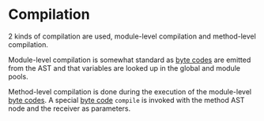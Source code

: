 # Compilation

2 kinds of compilation are used, module-level compilation and method-level compilation.

Module-level compilation is somewhat standard as [byte codes](bytecodes.md) are emitted from the AST and that
variables are looked up in the global and module pools.

Method-level compilation is done during the execution of the module-level [byte codes](bytecodes.md).
A special [byte code](bytecodes.md) `compile` is invoked with the method AST node and the receiver as parameters.
